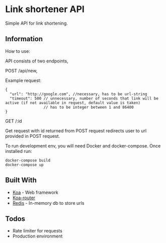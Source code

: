 # Link shortener API

Simple API for link shortening.

## Information

How to use:

API consists of two endpoints,

POST /api/new,

Example request:
```
{
  "url": "http://google.com", //necessary, has to be url-string
  "timeout": 500 // unnecessary, number of seconds that link will be active (if not available in request, default value is taken)
                 // has to be integer between 1 and 86400
}
```

GET /:id

Get request with id returned from POST request redirects user to url provided in POST request.

To run development env, you will need Docker and docker-compose. Once installed run:

```
docker-compose build
docker-compose up
```

## Built With

* [Koa](http://www.dropwizard.io/1.0.2/docs/) - Web framework
* [Koa-router](https://github.com/alexmingoia/koa-router)
* [Redis](https://redis.io/) - In-memory db to store urls

## Todos

* Rate limiter for requests
* Production environment
